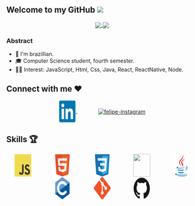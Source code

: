 ## Welcome to my GitHub <img src="https://raw.githubusercontent.com/iampavangandhi/iampavangandhi/master/gifs/Hi.gif" width="30px">

<p align="center">
  <a href="https://github.com/felipemorgado">
  <img align="center" height="165" src="https://github-readme-stats.vercel.app/api?username=felipemorgado&show_icons=true&theme=radical&include_all_commits=true&count_private=true"/>
  </a>
  <a href="https://github.com/felipemorgado">
  <img align="center" height="165" src="https://github-readme-stats.vercel.app/api/top-langs/?username=felipemorgado&layout=compact&langs_count=16&theme=radical"/>
  </a>
</p>

### Abstract

- 📍 I'm brazillian.
- ‍🎓 Computer Science student, fourth semester.
- 👨‍💻 Interest: JavaScript, Html, Css, Java, React, ReactNative, Node.

## Connect with me ❤️
<p align="center">
    <a href="https://www.linkedin.com/in/felipe-morgado-0874b2214/">
    <img align="center" alt="felipe-linkedin" height="60" width="45" src="https://raw.githubusercontent.com/devicons/devicon/master/icons/linkedin/linkedin-original.svg">
    </a> &nbsp;&nbsp;&nbsp;&nbsp;&nbsp;&nbsp;&nbsp;&nbsp;&nbsp;&nbsp;&nbsp;&nbsp;&nbsp;
    <a href="https://www.instagram.com/morgado.felps/">
        <img align="center" alt="felipe-instagram" height="60" width="45" src="https://cdn.worldvectorlogo.com/logos/instagram-2-1.svg">
    </a>
</p>

## Skills :trophy:

<p align="center">
     <a href="https://github.com/felipemorgado">
     <img align="center" height="60" width="45" src="https://raw.githubusercontent.com/devicons/devicon/master/icons/javascript/javascript-original.svg"></a>
     &nbsp;&nbsp;&nbsp;&nbsp;&nbsp;&nbsp;&nbsp;&nbsp;&nbsp;&nbsp;&nbsp;&nbsp;&nbsp;
     <a href="https://github.com/felipemorgado">
     <img align="center" height="60" width="45" src="https://raw.githubusercontent.com/devicons/devicon/master/icons/html5/html5-original.svg"></a>
     &nbsp;&nbsp;&nbsp;&nbsp;&nbsp;&nbsp;&nbsp;&nbsp;&nbsp;&nbsp;&nbsp;&nbsp;&nbsp;
     <a href="https://github.com/felipemorgado">
     <img align="center" height="60" width="45" src="https://raw.githubusercontent.com/devicons/devicon/master/icons/css3/css3-original.svg"></a>
     &nbsp;&nbsp;&nbsp;&nbsp;&nbsp;&nbsp;&nbsp;&nbsp;&nbsp;&nbsp;&nbsp;&nbsp;&nbsp;
     <a href="https://github.com/felipemorgado">
     <img align="center" height="60" width="45" src="https://cdn.jsdelivr.net/gh/devicons/devicon/icons/bootstrap/bootstrap-plain.svg"></a>
     &nbsp;&nbsp;&nbsp;&nbsp;&nbsp;&nbsp;&nbsp;&nbsp;&nbsp;&nbsp;&nbsp;&nbsp;&nbsp;
     <a href="https://github.com/felipemorgado">
     <img align="center" height="60" width="45" src="https://raw.githubusercontent.com/devicons/devicon/master/icons/java/java-original.svg"></a>
     &nbsp;&nbsp;&nbsp;&nbsp;&nbsp;&nbsp;&nbsp;&nbsp;&nbsp;&nbsp;&nbsp;&nbsp;&nbsp;
     <a href="https://github.com/felipemorgado">
     <img align="center" height="60" width="45" src="https://raw.githubusercontent.com/devicons/devicon/master/icons/c/c-original.svg"></a>
     &nbsp;&nbsp;&nbsp;&nbsp;&nbsp;&nbsp;&nbsp;&nbsp;&nbsp;&nbsp;&nbsp;&nbsp;&nbsp;
     <a href="https://github.com/felipemorgado">
     <img align="center" height="60" width="45" src="https://raw.githubusercontent.com/devicons/devicon/master/icons/git/git-original.svg"></a>
     &nbsp;&nbsp;&nbsp;&nbsp;&nbsp;&nbsp;&nbsp;&nbsp;&nbsp;&nbsp;&nbsp;&nbsp;&nbsp;
     <a href="https://github.com/felipemorgado">
     <img align="center" height="60" width="45" src="https://raw.githubusercontent.com/devicons/devicon/master/icons/github/github-original.svg"></a>
     &nbsp;&nbsp;&nbsp;&nbsp;&nbsp;&nbsp;&nbsp;&nbsp;&nbsp;&nbsp;&nbsp;&nbsp;&nbsp;
</p>


